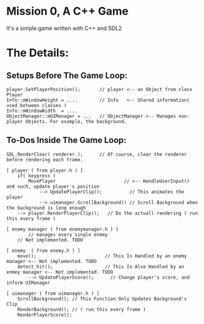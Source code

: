 # Mission 0, A C++ Game
It's a simple game written with C++ and SDL2
# The Details:

## Setups Before The Game Loop:</br>

  	player.SetPlayerPosition();       // player <-- an Object from class Player
	Info::mWindowHeight = ....        // Info   <-- Shared information( used between classes )
	Info::mWindowWidth  = .... 
	ObjectManager::mUIManager = ...   // ObjectManager <-- Manages non-player Objects. For example, the background.

## To-Dos Inside The Game Loop:

	SDL_RenderClear( renderer );      // Of course, clear the renderer before rendering each frame.

	[ player ( from player.h ) ]
		if( keypress )
			MovePlayer                         // <-- HandleUserInput() and such, update player's position
				--> UpdatePlayerClip();          // This animates the player
				--> uimanager.ScrollBackground() // Scroll Background when the background is long enough
        --> player.RenderPlayerClip();   // Do the actuall rendering ( run this every frame )
	
  	[ enemy manager ( from enemymanager.h ) ] 
    		// manages every single enemy
   		// Not implemented. TODO
		
	[ enemy  ( from enemy.h ) ]
		move();                         // This Is Handled by an enemy manager <-- Not implemented. TODO
		detect_hit();                   // This Is Also Handled by an enmey manager <-- Not implemented. TODO
			--> UpdatePlayerScore();      // Change player's score, and inform UIManager
			
	[ uimanager ( from uimanager.h ) ]
		ScrollBackground(); // This Function Only Updates Background's Clip
		RenderBackground(); // ( run this every frame )
		RenderPlayerScore();
